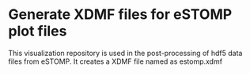 # Generate XDMF files for eSTOMP plot files

This visualization repository is used in the post-processing of hdf5 data files from eSTOMP. 
It creates a XDMF file named as estomp.xdmf



